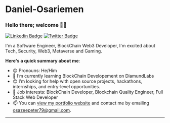 # Daniel-Osariemen

### Hello there; welcome 👋🏾

[![Linkedin Badge](https://img.shields.io/badge/-thexovc-blue?style=for-the-badge&logo=Linkedin&logoColor=white&link=http://linkedin.com/in/daniel-osariemen-095772210/)](http://linkedin.com/in/daniel-osariemen-095772210/) [![Twitter Badge](https://img.shields.io/badge/-@thexovc-1ca0f1?style=for-the-badge&logo=twitter&logoColor=white&link=https://twitter.com/thexovc)](https://twitter.com/thexovc)

I'm a Software Engineer, BlockChain Web3 Developer, I'm excited about Tech, Security, Web3, Metaverse and Gaming.

**Here's a quick summary about me**:

- 😊 Pronouns: He/Him
- 🌱 I’m currently learning BlockChain Developement on DiamundLabs
- 😊 I’m looking for help with open source projects, hackathons, internships, and entry-level opportunities.
- 💼 Job interests: BlockChain Developer, Blockchain Quality Engineer, Full Stack Web Developer
- 📫 You can [view my portfolio website](https://kyilax-portfolio.vercel.app/) and contact me by emailing osazeepeter79@gmail.com.

---

<!-- | <img align="center" src="https://github-readme-stats.vercel.app/api?username=bolajiayodeji&show_icons=true&include_all_commits=true&hide_border=true" alt="Bolaji's GitHub stats" /> | <img align="center" src="https://github-readme-stats.vercel.app/api/top-langs/?username=bolajiayodeji&langs_count=8&layout=compact&hide_border=true" alt="Bolaji's GitHub stats" /> | -->


